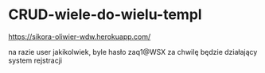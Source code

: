 # CRUD-wiele-do-wielu-templ
https://sikora-oliwier-wdw.herokuapp.com/

na razie user jakikolwiek, byle hasło zaq1@WSX
za chwilę będzie działający system rejstracji
